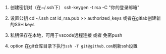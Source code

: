 1. 创建密钥对（在~/.ssh下）
ssh-keygen -t rsa -C "你的登录邮箱"

2. 设置公钥
cd ~/.ssh
cat id_rsa.pub >> authorized_keys
或者在gitlab创建新的SSH keys

3. 私钥保存在本地，可用于vscode远程连接 或者 免密push

4. option 在git仓库目录下执行`ssh -T git@github.com`刷新ssh设置